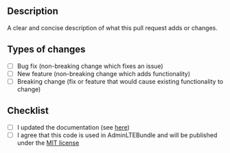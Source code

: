## Description
A clear and concise description of what this pull request adds or changes.

## Types of changes
- [ ] Bug fix (non-breaking change which fixes an issue)
- [ ] New feature (non-breaking change which adds functionality)
- [ ] Breaking change (fix or feature that would cause existing functionality to change)

## Checklist
- [ ] I updated the documentation (see [here](https://github.com/kevinpapst/AdminLTEBundle/tree/master/Resources/docs))
- [ ] I agree that this code is used in AdminLTEBundle and will be published under the [MIT license](https://github.com/kevinpapst/AdminLTEBundle/blob/master/LICENSE)
